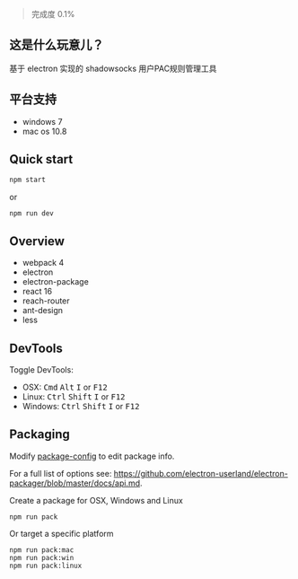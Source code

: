 > 完成度 0.1%
## 这是什么玩意儿？
基于 electron 实现的 shadowsocks 用户PAC规则管理工具

## 平台支持
- windows 7
- mac os 10.8

## Quick start
```bash
npm start
```
or
```
npm run dev
```

## Overview
- webpack 4
- electron
- electron-package
- react 16
- reach-router
- ant-design
- less

## DevTools

Toggle DevTools:

* OSX: <kbd>Cmd</kbd> <kbd>Alt</kbd> <kbd>I</kbd> or <kbd>F12</kbd>
* Linux: <kbd>Ctrl</kbd> <kbd>Shift</kbd> <kbd>I</kbd> or <kbd>F12</kbd>
* Windows: <kbd>Ctrl</kbd> <kbd>Shift</kbd> <kbd>I</kbd> or <kbd>F12</kbd>

## Packaging

Modify [package-config](./build/package-config.js) to edit package info.

For a full list of options see: https://github.com/electron-userland/electron-packager/blob/master/docs/api.md.

Create a package for OSX, Windows and Linux
```
npm run pack
```

Or target a specific platform
```
npm run pack:mac
npm run pack:win
npm run pack:linux
```
